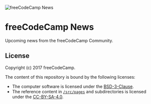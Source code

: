 ![freeCodeCamp News](https://s3.amazonaws.com/freecodecamp/wide-social-banner.png)

# freeCodeCamp News

Upcoming news from the freeCodeCamp Community.

## License

Copyright (c) 2017 freeCodeCamp.

The content of this repository is bound by the following licenses:

* The computer software is licensed under the [BSD-3-Clause](./LICENSE.md).
* The reference content in [`/src/pages`](/src/pages) and subdirectories is
  licensed under the [CC-BY-SA-4.0](./src/pages/LICENSE.md).
